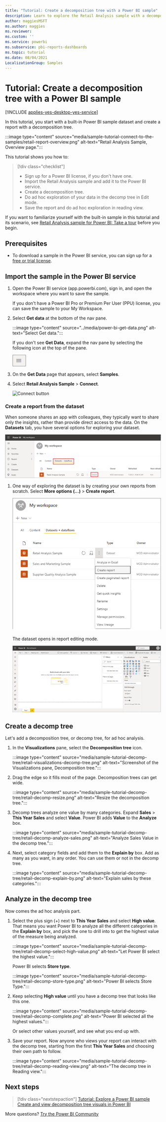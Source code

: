 ```yaml
---
title: "Tutorial: Create a decomposition tree with a Power BI sample"
description: Learn to explore the Retail Analysis sample with a decomposition tree in the Power BI service.
author: maggiesMSFT
ms.author: maggies
ms.reviewer: 
ms.custom: ''
ms.service: powerbi
ms.subservice: pbi-reports-dashboards
ms.topic: tutorial
ms.date: 08/04/2021
LocalizationGroup: Samples
---
```

# Tutorial: Create a decomposition tree with a Power BI sample

[!INCLUDE [applies-yes-desktop-yes-service](../includes/applies-yes-desktop-yes-service.md)]

In this tutorial, you start with a built-in Power BI sample dataset and create a report with a decomposition tree. 

:::image type="content" source="media/sample-tutorial-connect-to-the-samples/retail-report-overview.png" alt-text="Retail Analysis Sample, Overview page.":::

This tutorial shows you how to: 

> [!div class="checklist"]
> * Sign up for a Power BI license, if you don't have one.
> * Import the Retail Analysis sample and add it to the Power BI service.
> * Create a decomposition tree.
> * Do ad hoc exploration of your data in the decomp tree in Edit mode.
> * Save the report and do ad hoc exploration in reading view.

If you want to familiarize yourself with the built-in sample in this tutorial and its scenario, see [Retail Analysis sample for Power BI: Take a tour](sample-retail-analysis.md) before you begin.

## Prerequisites

- To download a sample in the Power BI service, you can sign up for a [free or trial license](../fundamentals/service-self-service-signup-purchase-for-power-bi.md).


## Import the sample in the Power BI service

1. Open the Power BI service (app.powerbi.com), sign in, and open the workspace where you want to save the sample. 

    If you don't have a Power BI Pro or Premium Per User (PPU) license, you can save the sample to your My Workspace.

2. Select **Get data** at the bottom of the nav pane. 

   :::image type="content" source="../media/power-bi-get-data.png" alt-text="Select Get data.":::

   If you don't see **Get Data**, expand the nav pane by selecting the following icon at the top of the pane.

    ![Expand the nav pane icon.](media/sample-tutorial-connect-to-the-samples/expand-nav.png)

1. On the **Get Data** page that appears, select **Samples**.

1. Select **Retail Analysis Sample** > **Connect**.

   ![Connect button](media/sample-tutorial-connect-to-the-samples/pbi_retailanalysissampleconnect.png)

### Create a report from the dataset

When someone shares an app with colleagues, they typically want to share only the insights, rather than provide direct access to the data. On the **Datasets** tab, you have several options for exploring your dataset.

![Retail Analysis Sample dataset entry](media/sample-tutorial-connect-to-the-samples/power-bi-new-dataset.png)
   
1. One way of exploring the dataset is by creating your own reports from scratch. Select **More options (...)** > **Create report**.
   
   ![Screenshot showing the Create report menu item.](media/sample-tutorial-connect-to-the-samples/power-bi-chart-icon4.png)
   
   The dataset opens in report editing mode.
   
   ![Brand-new report](media/sample-tutorial-connect-to-the-samples/power-bi-report-editing.png)

## Create a decomp tree

Let's add a decomposition tree, or decomp tree, for ad hoc analysis.

1. In the **Visualizations** pane, select the **Decomposition tree** icon.

    :::image type="content" source="media/sample-tutorial-decomp-tree/retail-visualizations-decomp-tree.png" alt-text="Screenshot of the Visualizations pane, Decomposition tree.":::

1. Drag the edge so it fills most of the page. Decomposition trees can get wide.

    :::image type="content" source="media/sample-tutorial-decomp-tree/retail-decomp-resize.png" alt-text="Resize the decomposition tree.":::

1. Decomp trees analyze one value by many categories. Expand **Sales** > **This Year Sales** and select **Value**. Power BI adds **Value** to the **Analyze** box.

    :::image type="content" source="media/sample-tutorial-decomp-tree/retail-decomp-analyze-sales.png" alt-text="Analyze Sales Value in the decomp tree.":::

1. Next, select category fields and add them to the **Explain by** box. Add as many as you want, in any order. You can use them or not in the decomp tree.

     :::image type="content" source="media/sample-tutorial-decomp-tree/retail-decomp-explain-by.png" alt-text="Explain sales by these categories.":::

## Analyze in the decomp tree

Now comes the ad hoc analysis part. 

1. Select the plus sign (+) next to **This Year Sales** and select **High value**. That means you want Power BI to analyze all the different categories in the **Explain by** box, and pick the one to drill into to get the highest value of the measure being analyzed. 

    :::image type="content" source="media/sample-tutorial-decomp-tree/retail-decomp-select-high-value.png" alt-text="Let Power BI select the highest value.":::

    Power BI selects **Store type**.

    :::image type="content" source="media/sample-tutorial-decomp-tree/retail-decomp-store-type.png" alt-text="Power BI selects Store Type.":::

1. Keep selecting **High value** until you have a decomp tree that looks like this one.

    :::image type="content" source="media/sample-tutorial-decomp-tree/retail-decomp-complete.png" alt-text="Power BI selected all the highest values.":::

    Or select other values yourself, and see what you end up with.

1. Save your report. Now anyone who views your report can interact with the decomp tree, starting from the first **This Year Sales** and choosing their own path to follow.

    :::image type="content" source="media/sample-tutorial-decomp-tree/retail-decomp-reading-view.png" alt-text="The decomp tree in Reading view.":::

## Next steps

> [!div class="nextstepaction"]
> [Tutorial: Explore a Power BI sample](sample-tutorial-connect-to-the-samples.md)
> [Create and view decomposition tree visuals in Power BI](../visuals/power-bi-visualization-decomposition-tree.md)

More questions? [Try the Power BI Community](https://community.powerbi.com/)
